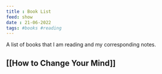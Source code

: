 ```yaml
---
title : Book List
feed: show
date : 21-06-2022
tags: #books #reading
---
```


A list of books that I am reading and my corresponding notes.

## [[How to Change Your Mind]]
